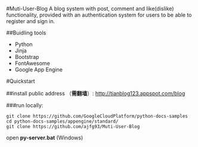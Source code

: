 #Muti-User-Blog
A blog system with post, comment and like(dislike) functionality, provided with an authentication system for users to be able to register and sign in. 

##Buidling tools
* Python
* Jinja
* Bootstrap
* FontAwesome
* Google App Engine


#Quickstart

##install
public address （**需翻墙**）:  http://tianblog123.appspot.com/blog

###run locally: 
```
git clone https://github.com/GoogleCloudPlatform/python-docs-samples
cd python-docs-samples/appengine/standard/
git clone https://github.com/ajfg93/Muti-User-Blog
```
open **py-server.bat** (Windows)
